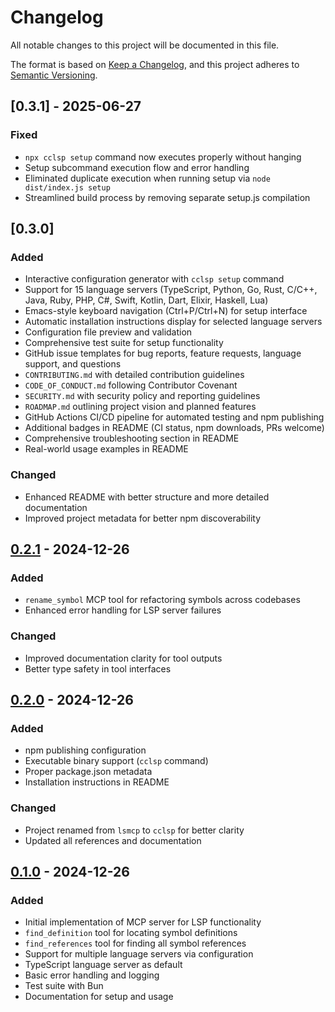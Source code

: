# Changelog

All notable changes to this project will be documented in this file.

The format is based on [Keep a Changelog](https://keepachangelog.com/en/1.1.0/),
and this project adheres to [Semantic Versioning](https://semver.org/spec/v2.0.0.html).

## [0.3.1] - 2025-06-27

### Fixed

- `npx cclsp setup` command now executes properly without hanging
- Setup subcommand execution flow and error handling
- Eliminated duplicate execution when running setup via `node dist/index.js setup`
- Streamlined build process by removing separate setup.js compilation

## [0.3.0]

### Added

- Interactive configuration generator with `cclsp setup` command
- Support for 15 language servers (TypeScript, Python, Go, Rust, C/C++, Java, Ruby, PHP, C#, Swift, Kotlin, Dart, Elixir, Haskell, Lua)
- Emacs-style keyboard navigation (Ctrl+P/Ctrl+N) for setup interface
- Automatic installation instructions display for selected language servers
- Configuration file preview and validation
- Comprehensive test suite for setup functionality
- GitHub issue templates for bug reports, feature requests, language support, and questions
- `CONTRIBUTING.md` with detailed contribution guidelines
- `CODE_OF_CONDUCT.md` following Contributor Covenant
- `SECURITY.md` with security policy and reporting guidelines
- `ROADMAP.md` outlining project vision and planned features
- GitHub Actions CI/CD pipeline for automated testing and npm publishing
- Additional badges in README (CI status, npm downloads, PRs welcome)
- Comprehensive troubleshooting section in README
- Real-world usage examples in README

### Changed

- Enhanced README with better structure and more detailed documentation
- Improved project metadata for better npm discoverability

## [0.2.1] - 2024-12-26

### Added

- `rename_symbol` MCP tool for refactoring symbols across codebases
- Enhanced error handling for LSP server failures

### Changed

- Improved documentation clarity for tool outputs
- Better type safety in tool interfaces

## [0.2.0] - 2024-12-26

### Added

- npm publishing configuration
- Executable binary support (`cclsp` command)
- Proper package.json metadata
- Installation instructions in README

### Changed

- Project renamed from `lsmcp` to `cclsp` for better clarity
- Updated all references and documentation

## [0.1.0] - 2024-12-26

### Added

- Initial implementation of MCP server for LSP functionality
- `find_definition` tool for locating symbol definitions
- `find_references` tool for finding all symbol references
- Support for multiple language servers via configuration
- TypeScript language server as default
- Basic error handling and logging
- Test suite with Bun
- Documentation for setup and usage

[0.2.1]: https://github.com/ktnyt/cclsp/compare/v0.2.0...v0.2.1
[0.2.0]: https://github.com/ktnyt/cclsp/compare/v0.1.0...v0.2.0
[0.1.0]: https://github.com/ktnyt/cclsp/releases/tag/v0.1.0
